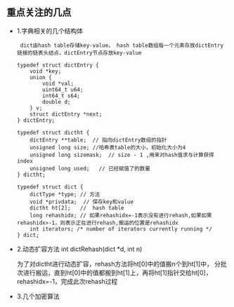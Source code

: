 ## 重点关注的几点
* 1.字典相关的几个结构体

       dict由hash table存储key-value， hash table数组每一个元素存放dictEntry链接的链表头结点，dictEntry节点存放key-value

      typedef struct dictEntry {
          void *key;
          union {
              void *val;
              uint64_t u64;
              int64_t s64;
              double d;
          } v;
          struct dictEntry *next;
      } dictEntry;

      typedef struct dictht {
          dictEntry **table;  // 指向dictEntry数组的指针
          unsigned long size; //哈希表table的大小，初始化大小为4
          unsigned long sizemask;  // size - 1 ,用来对hash值求与计算获得index
          unsigned long used;   // 已经赋值了的数量
      } dictht;

      typedef struct dict {
          dictType *type; // 方法
          void *privdata;  // 保存key和value
          dictht ht[2];   //  hash table
          long rehashidx; // 如果rehashidx=-1表示没有进行rehash,如果如果rehashidx>-1，则表示正在进行rehash,搬运的位置是rehashidx
          int iterators; /* number of iterators currently running */
      } dict;
      
 * 2.动态扩容方法 int dictRehash(dict *d, int n) 
 
   为了对dictht进行动态扩容，rehash方法将ht[0]中的值搬n个到ht[1]中，
   分批次进行搬运，直到ht[0]中的值都搬到ht[1]上，再将ht[1]指针交给ht[0]，rehashidx=-1，完成此次rehash过程
   
 * 3.几个加密算法

         
